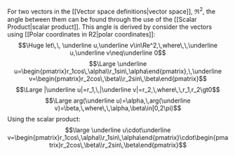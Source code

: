 For two vectors in the [[Vector space definitions|vector space]], $\Re^2$, the angle between them can be found through the use of the [[Scalar Product|scalar product]]. This angle is derived by consider the vectors using [[Polar coordinates in R2|polar coordinates]]:
$$\Huge let\,\, \underline u,\underline v\in\Re^2,\,where\,\,\underline u,\underline v\neq\underline 0$$
$$\Large \underline u=\begin{pmatrix}r_1cos\,\alpha\\r_1sin\,\alpha\end{pmatrix},\,\underline v=\begin{pmatrix}r_2cos\,\beta\\r_2sin\,\beta\end{pmatrix}$$
$$\Large |\underline u|=r_1,\,|\underline v|=r_2,\,where\,\,r_1,r_2\gt0$$
$$\Large arg(\underline u)=\alpha,\,arg(\underline v)=\beta,\,where\,\,\alpha,\beta\in[0,2\pi)$$
Using the scalar product:
$$\large \underline u\cdot\underline v=\begin{pmatrix}r_1cos\,\alpha\\r_1sin\,\alpha\end{pmatrix}\cdot\begin{pmatrix}r_2cos\,\beta\\r_2sin\,\beta\end{pmatrix}$$